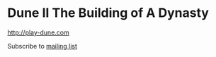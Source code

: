 Dune II The Building of A Dynasty
=========

http://play-dune.com

Subscribe to <a href="http://groups.google.com/group/caiiiycuk">mailing list</a>
